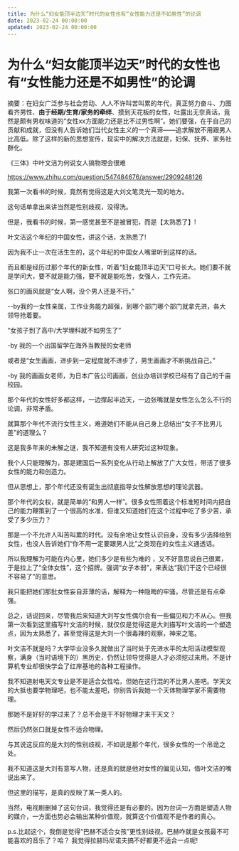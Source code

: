 ```yaml
---
title: 为什么“妇女能顶半边天”时代的女性也有“女性能力还是不如男性”的论调
date: 2023-02-24 00:00:00
updated: 2023-02-24 00:00:00
---
```


# 为什么“妇女能顶半边天”时代的女性也有“女性能力还是不如男性”的论调

摘要：在妇女广泛参与社会劳动、人人不许叫苦叫累的年代，真正努力奋斗、力图看齐男性、**由于经期/生育/家务的牵绊**、摸到天花板的女性，吐露出无奈真话，竟然是颇有男权味道的“女性xx方面能力还是比不过男性啊”。她们要强，在乎自己的贡献和成就，但没有人告诉她们当代女性主义的一个真谛——追求解放不用跟男人比高低。除了这样的新的思想宣传，现实中的解决方法就是，妇保、抚养、家务社群化。

《三体》中叶文洁为何说女人搞物理会很难

https://www.zhihu.com/question/547484676/answer/2909248126

我第一次看书的时候，竟然有觉得这是大刘文笔灵光一现的地方。

这句话单拿出来讲当然是性别歧视，没得洗。

但是，我看书的时候，第一感觉甚至不是被冒犯，而是【太熟悉了】!

叶文洁这个年纪的中国女性，讲这个话，太熟悉了!

因为我不止一次在活生生的，这个年纪的中国女人嘴里听到这样的话。

而且都是经历过那个年代的新女性，听着“妇女能顶半边天”口号长大。她们要不就是学问大，要不就是能力强，要不就是能吃苦，女强人，工作先进。

张口的画风就是“女人啊，没个男人还是不行。”

--by我的一女性亲属，工作业务能力超强，到哪个部门哪个部门就拿先进，各大领导抢着要。

“女孩子到了高中/大学理科就不如男生了”

-by 我的一个出国留学在海外当教授的女老师

或者是“女生画画，进步到一定程度就不进步了，男生画画才不断挑战自己。”

-by 我的画画女老师，为日本广告公司画画，创业办培训学校已经有了自己的千亩校园。

那个年代的女性好多都这样，一边撑起半边天，一边张嘴就是女性怎么怎么不行的论调，非常矛盾。

就算那个年代不流行女性主义，难道她们不能从自己身上总结出“女子不比男儿差”的道理么？

这是我多年来的未解之谜，我不知道有没有人研究过这种现象。

我个人只能理解为，那是建国后一系列变化从行动上解放了广大女性，带活了很多女性的能力和创造力。

但从思想上，那个年代还没有诞生出彻底指导女性解放思想的理论武器。

那个年代的女权，就是简单的“和男人一样”。很多女性照着这个标准短时间内把自己的能力鞭策到了一个很高的水准，但谁又知道她们在这个过程中吃了多少苦，承受了多少压力？

那是一个不允许人叫苦叫累的时代。没有余地让女性认识自身，没有多少选择给到女性，也没人告诉她们“你不用一定要跟男人比”之类现在的女性主义通透话。

所以我理解为可能在内心里，她们多少是有些为难的 ，又不好意思说自己很累，于是拉上了“全体女性”，这个招牌。强调“女子本弱”，来表达“我们干这个已经很不容易了”的意思。

我只能把她们那批女性妄自菲薄的话，解释为一种隐晦的牢骚，尽管还是有点牵强。

总之，话说回来，尽管我后来知道大刘写女性偶尔会有一些偏见和力不从心。但我第一次看到这里描写叶文洁的时候，就仅仅是觉得这是大刘描写叶文洁的一个塑造点，因为太熟悉了，甚至觉得这是大刘一个很毒辣的观察，神来之笔。

叶文洁不就是吗？大学毕业没多久就做出了当时处于先进水平的太阳活动模型观察，满身（当时语境下的）黑历史，仍然让领导觉得是人才必须挖过来用。不是计算机专业却很快学会了红岸基地的各种工程操作。

我不知道射电天文专业是不是适合女性哈，但她在这行混的不比男人差吧。学天文的大抵也要学物理吧，也不能太差吧，你别告诉我她一个天体物理学家不需要物理。

那她不是好好的学过来了？总不会是干不好物理才来干天文？

然后仍然张口就是女性不适合物理。

与其说这反应的是大刘的性别歧视，不如说是那个年代，很多女性的一个吊诡之处。

我不知道这是大刘有意写人物，还是真的就是他对女性的偏见认知，借叶文洁的嘴说出来了。

但这里的描写，是真的反映了某一类人的。

当然，电视剧删掉了这句台词，我觉得还是有必要的。因为台词一方面是塑造人物的媒介，一方面也势必会输出某种价值观，就算这个价值观不是作者的真心。

p.s.比起这个，我倒是觉得“巴赫不适合女孩”更性别歧视。巴赫咋就是女孩最不可能喜欢的音乐了？哈？ 我觉得拉赫玛尼诺夫搞不好都更不适合一点呢!
